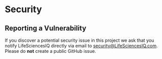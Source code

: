 # Security

## Reporting a Vulnerability

If you discover a potential security issue in this project we ask that you notify LifeSciencesIQ directly via email to security@LifeSciencesIQ.com. Please do **not** create a public GitHub issue.